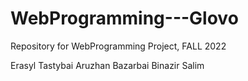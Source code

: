 # WebProgramming---Glovo
Repository for WebProgramming Project, FALL 2022

Erasyl Tastybai
Aruzhan Bazarbai
Binazir Salim
